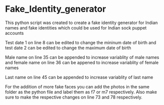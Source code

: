 # Fake_Identity_generator
This python script was created to create a fake identity generator for Indian names and fake identities which could be used for Indian sock puppet accounts

Test date 1 on line 8 can be edited to change the mininum date of birth and test date 2 can be edited to change the maximum date of birth

Male name on line 35 can be appended to increase variablity of male names and female name on line 36 can be appened to increase variablity of female names

Last name on line 45 can be appended to increase variablity of last name

For the addition of more fake faces you can add the photos in the same folder as the python file and label them as f7 or m7 respectively. Also make sure to make the respective changes on line 73 and 78 respectively. 
